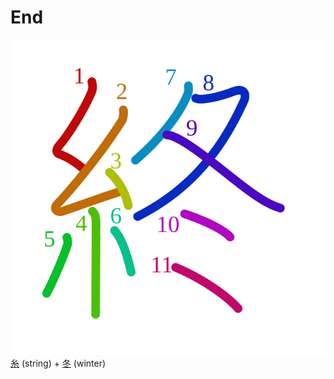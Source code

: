 # End
![7d42](../kanji-colorize/7d42.svg)
[糸](../kanji-dict/糸.md) (string) + [冬](../../Vocabulary/冬.md) (winter) 